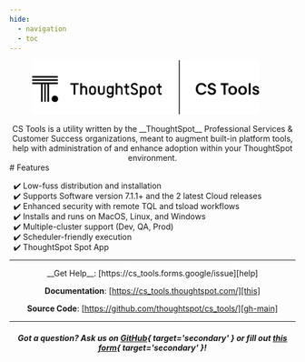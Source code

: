 ```yaml
---
hide:
  - navigation
  - toc
---
```


<style>
  /* Hide the "Edit on Github" button and paragraph header link */
  .md-content__button { display: none; }
  .md-typeset .headerlink { display: none; }
  /* Skinny down and center the page */
  .md-content { max-width: 75%; margin: auto; }
  /* Indent Features list, replace bullet point with check mark */
  #features { margin-bottom: 0; margin-left: 30%; }
  [dir=ltr] .md-typeset ul li { margin-left: 20%; }
  ::marker { content: "✔️ "; }
</style>

<figure><img src="assets/cs_tools logo black.png" width="400"/></figure>

<center>
CS Tools is a utility written by the __ThoughtSpot__ Professional Services & Customer
Success organizations, meant to augment built-in platform tools, help with
administration of and enhance adoption within your ThoughtSpot environment.
</center>

<span>
# Features

- Low-fuss distribution and installation
- Supports Software version 7.1.1+ and the 2 latest Cloud releases
- Enhanced security with remote TQL and tsload workflows
- Installs and runs on MacOS, Linux, and Windows
- Multiple-cluster support (Dev, QA, Prod)
- Scheduler-friendly execution
- ThoughtSpot Spot App
</span>

---

<center>
__Get Help__: [https://cs_tools.forms.google/issue][help]

__Documentation__: [https://cs_tools.thoughtspot.com/][this]

__Source Code__: [https://github.com/thoughtspot/cs_tools/][gh-main]

---

##### *Got a question? Ask us on [GitHub][gh-issue]{ target='secondary' } or fill out [this form][gf-issue]{ target='secondary' }!*
</center>

[help]: https://forms.gle/sh6hyBSS2mnrwWCa9
[this]: https://thoughtspot.github.io/cs_tools/
[gh-main]: https://github.com/thoughtspot/cs_tools/
[gh-issue]: https://github.com/thoughtspot/cs_tools/issues/new
[gf-issue]: https://forms.gle/Tmbs6ZhsZa2DMFsU9
